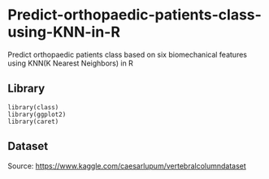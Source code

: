# Predict-orthopaedic-patients-class-using-KNN-in-R

Predict orthopaedic patients class based on six biomechanical features using KNN(K Nearest Neighbors) in R

## Library

```
library(class)
library(ggplot2)
library(caret)
```

## Dataset
Source: https://www.kaggle.com/caesarlupum/vertebralcolumndataset
